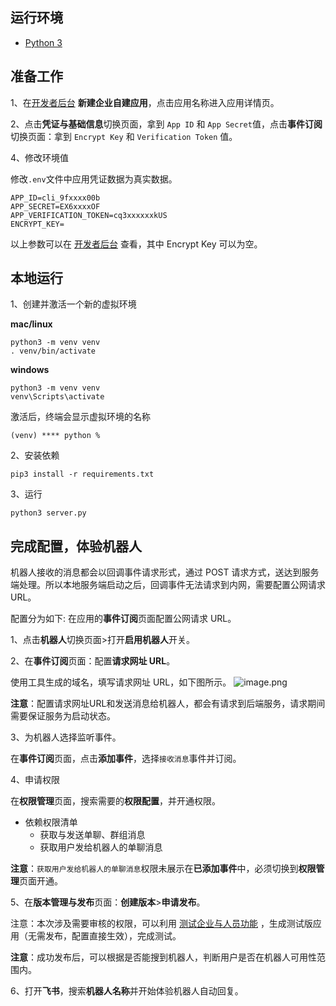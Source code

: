 ## 运行环境

- [Python 3](https://www.python.org/)

## 准备工作

1、在[开发者后台](https://open.feishu.cn/app/) **新建企业自建应用**，点击应用名称进入应用详情页。

2、点击**凭证与基础信息**切换页面，拿到 `App ID` 和 `App Secret`值，点击**事件订阅**切换页面：拿到 `Encrypt Key` 和 `Verification Token` 值。


4、修改环境值

修改`.env`文件中应用凭证数据为真实数据。

  ```text
  APP_ID=cli_9fxxxx00b
  APP_SECRET=EX6xxxxOF
  APP_VERIFICATION_TOKEN=cq3xxxxxxkUS
  ENCRYPT_KEY=
  ```

以上参数可以在 [开发者后台](https://open.feishu.cn/app) 查看，其中 Encrypt Key 可以为空。


## 本地运行

1、创建并激活一个新的虚拟环境

**mac/linux**

```commandline
python3 -m venv venv
. venv/bin/activate
```

**windows**

```commandline
python3 -m venv venv
venv\Scripts\activate
```

激活后，终端会显示虚拟环境的名称

```
(venv) **** python %
```

2、安装依赖

```
pip3 install -r requirements.txt
```     

3、运行

```
python3 server.py
```

## 完成配置，体验机器人

机器人接收的消息都会以回调事件请求形式，通过 POST 请求方式，送达到服务端处理。所以本地服务端启动之后，回调事件无法请求到内网，需要配置公网请求 URL。

配置分为如下: 在应用的**事件订阅**页面配置公网请求 URL。


1、点击**机器人**切换页面>打开**启用机器人**开关。

2、在**事件订阅**页面：配置**请求网址 URL**。

使用工具生成的域名，填写请求网址 URL，如下图所示。
![image.png](https://sf3-cn.feishucdn.com/obj/open-platform-opendoc/336d89fde0b7a5313ce9f90951cce581_nupZP6M8bb.png)

**注意**：配置请求网址URL和发送消息给机器人，都会有请求到后端服务，请求期间需要保证服务为启动状态。

3、为机器人选择监听事件。

在**事件订阅**页面，点击**添加事件**，选择`接收消息`事件并订阅。

4、申请权限

在**权限管理**页面，搜索需要的**权限配置**，并开通权限。

- 依赖权限清单
    - 获取与发送单聊、群组消息
    - 获取用户发给机器人的单聊消息

**注意**：`获取用户发给机器人的单聊消息`权限未展示在**已添加事件**中，必须切换到**权限管理**页面开通。

5、在**版本管理与发布**页面：**创建版本**>**申请发布**。

注意：本次涉及需要审核的权限，可以利用 [测试企业与人员功能](https://open.feishu.cn/document/home/introduction-to-custom-app-development/testing-enterprise-and-personnel-functions)
，生成测试版应用（无需发布，配置直接生效），完成测试。

**注意**：成功发布后，可以根据是否能搜到机器人，判断用户是否在机器人可用性范围内。

6、打开**飞书**，搜索**机器人名称**并开始体验机器人自动回复。
